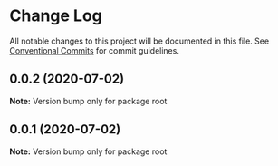 # Change Log

All notable changes to this project will be documented in this file.
See [Conventional Commits](https://conventionalcommits.org) for commit guidelines.

## 0.0.2 (2020-07-02)

**Note:** Version bump only for package root





## 0.0.1 (2020-07-02)

**Note:** Version bump only for package root
